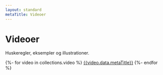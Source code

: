 ```yaml
---
layout: standard
metaTitle: Videoer
---
```

# Videoer

Huskeregler, eksempler og illustrationer.

<div class="list-group nav-list-group">
{%- for video in collections.video %}
<a class="list-group-item" href="{{video.url | url}}">{{video.data.metaTitle}}</a>
{%- endfor %}
</div>